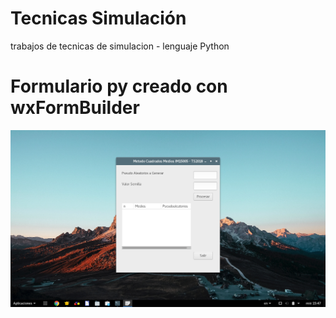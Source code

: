 # Tecnicas Simulación
trabajos de tecnicas de simulacion  -  lenguaje Python

# Formulario py creado con wxFormBuilder
![alt text](screenshot.png)
 
